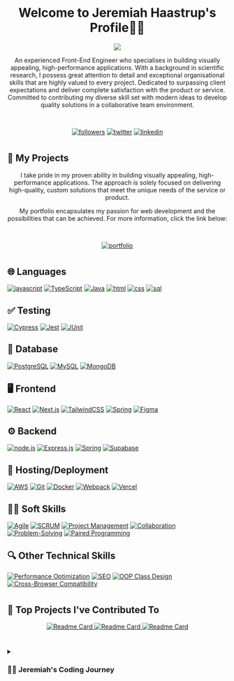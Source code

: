<h1 align="center">
Welcome to Jeremiah Haastrup's Profile🧑‍💻
</h1>

<p align="center">
   <a href="https://github.com/DenverCoder1/readme-typing-svg"><img src="https://readme-typing-svg.demolab.com?font=Fira+Code&size=24&pause=1000&center=true&width=435&lines=Front-End+Engineer">   </a>
</p>
<p align="center">
An experienced Front-End Engineer who specialises in building visually appealing, high-performance applications. With a background in scientific research, I possess great attention to detail and exceptional organisational skills that are highly valued to every project. Dedicated to surpassing client expectations and deliver complete satisfaction with the product or service. Committed to contributing my diverse skill set with modern ideas to develop quality solutions in a collaborative team environment.
</p>

<br>


<p align="center">
<a href="https://github.com/jeremiahhaastrup?tab=followers"><img alt="followers" title="follow on github" src="https://img.shields.io/badge/-Follow-ED5F0D?style=for-the-badge&labelColor=ED5F0D&logo=github&logoColor=black"/></a>
<a href="https://twitter.com/thetalesofj"><img alt="twitter" title="follow on twitter" src="https://img.shields.io/badge/-X_(Formerly Twitter)-2993F0?style=for-the-badge&labelColor=2993F0&logo=X&logoColor=white"/></a>
<a href="https://www.linkedin.com/in/jeremiah-haastrup/"><img alt="linkedin" title="follow on linkedin" src="https://img.shields.io/badge/-LinkedIn-026BBC?style=for-the-badge&labelColor=026BBC&logo=linkedin&logoColor=white"/></a>
   </p>
   
#

## 📘 My Projects

<p align="center">
I take pride in my proven ability in building visually appealing, high-performance applications. The approach is solely focused on delivering high-quality, custom solutions that meet the unique needs of the service or product. 
</p>

<p align="center">
My portfolio encapsulates my passion for web development and the possibilities that can be achieved. For more information, click the link below:
</p>

<br>

<p align="center">
<a href="https://jeremiahhaastrup.com/"><img alt="portfolio" title="portfolio website" src="https://img.shields.io/badge/-Portfolio_Website-1e33bf?style=for-the-badge&labelColor=1e33bf"/></a>
   </p>

#

## 🌐 Languages

[![javascript](https://img.shields.io/badge/javascript-F7DF1E?style=for-the-badge&logo=javascript&logoColor=black)](https://github.com/search?q=user%3Ajeremiahhaastrup+language%3Ajavascript)
[![TypeScript](https://img.shields.io/badge/TypeScript-3178C6?style=for-the-badge&logo=typescript&logoColor=white)](https://github.com/search?q=user%3Ajeremiahhaastrup+language%3Atypescript)
[![Java](https://img.shields.io/badge/Java-007396?style=for-the-badge&logo=openjdk&logoColor=white)](https://github.com/search?q=user%3Ajeremiahhaastrup+language%3Ajava)
[![html](https://img.shields.io/badge/html-E34F26?style=for-the-badge&logo=html5&logoColor=white)](https://github.com/search?q=user%3Ajeremiahhaastrup+language%3Ahtml)
[![css](https://img.shields.io/badge/css-1572B6?style=for-the-badge&logo=css3&logoColor=white)](https://github.com/search?q=user%3Ajeremiahhaastrup+language%3Acss)
[![sql](https://img.shields.io/badge/sql-F7DF1E?style=for-the-badge&logo=sqlite&logoColor=white)](https://github.com/search?q=user%3Ajeremiahhaastrup+language%3Asql)

## ✅ Testing

[![Cypress](https://img.shields.io/badge/Cypress-17202C?style=for-the-badge&logo=cypress&logoColor=white)](https://github.com/search?q=user%3Ajeremiahhaastrup+testing%3Acypress)
[![Jest](https://img.shields.io/badge/Jest-C21325?style=for-the-badge&logo=jest&logoColor=white)](https://github.com/search?q=user%3Ajeremiahhaastrup+testing%3Ajest)
[![JUnit](https://img.shields.io/badge/JUnit-25A162?style=for-the-badge&logo=junit&logoColor=white)](https://github.com/search?q=user%3Ajeremiahhaastrup+testing%3Ajunit)


## 💾 Database

[![PostgreSQL](https://img.shields.io/badge/PostgreSQL-316192?style=for-the-badge&logo=postgresql&logoColor=white)](https://github.com/search?q=user%3Ajeremiahhaastrup+database%3Apostgresql)
[![MySQL](https://img.shields.io/badge/MySQL-00000F?style=for-the-badge&logo=mysql&logoColor=white)](https://github.com/search?q=user%3Ajeremiahhaastrup+database%3Amysql)
[![MongoDB](https://img.shields.io/badge/MongoDB-4EA94B?style=for-the-badge&logo=mongodb&logoColor=white)](https://github.com/search?q=user%3Ajeremiahhaastrup+database%3Amongodb)


## 🖥️ Frontend

[![React](https://img.shields.io/badge/React-20232A?style=for-the-badge&logo=react&logoColor=%61DAFB)](https://github.com/search?q=user%3Ajeremiahhaastrup+language%3Areact)
[![Next.js](https://img.shields.io/badge/Next.js-000000?style=for-the-badge&logo=next.js&logoColor=white)](https://github.com/search?q=user%3Ajeremiahhaastrup+frontend%3Anext.js)
[![TailwindCSS](https://img.shields.io/badge/tailwind-38B2AC?style=for-the-badge&logo=tailwindcss&logoColor=white)]()
[![Spring](https://img.shields.io/badge/Spring_for_Android_for_frontends-6DB33F?style=for-the-badge&logo=spring&logoColor=white)](https://github.com/search?q=user%3Ajeremiahhaastrup+frontend%3Aspring+for+android)
[![Figma](https://img.shields.io/badge/Figma-F24E1E?style=for-the-badge&logo=figma&logoColor=white)](https://github.com/search?q=user%3Ajeremiahhaastrup+frontend%3Afigma)

## ⚙️ Backend

[![node.js](https://img.shields.io/badge/Node.js-43853D?style=for-the-badge&logo=node.js&logoColor=white)]()
[![Express.js](https://img.shields.io/badge/Express.js-404D59?style=for-the-badge&logo=express&logoColor=white)]()
[![Spring](https://img.shields.io/badge/Spring_for_HTTP_backends-6DB33F?style=for-the-badge&logo=spring&logoColor=white)](https://github.com/search?q=user%3Ajeremiahhaastrup+backend%3Aspring)
[![Supabase](https://img.shields.io/badge/Supabase-181818?style=for-the-badge&logo=supabase&logoColor=white)](https://github.com/search?q=user%3Ajeremiahhaastrup+backend%3Asupabase)

## 🚀 Hosting/Deployment

[![AWS](https://img.shields.io/badge/Amazon_AWS-FF9900?style=for-the-badge&logo=amazonaws&logoColor=white)](https://github.com/search?q=user%3Ajeremiahhaastrup+hosting%2Fdeployment%3Aaws)
[![Git](https://img.shields.io/badge/Git-F05032?style=for-the-badge&logo=git&logoColor=white)](https://github.com/search?q=user%3Ajeremiahhaastrup+hosting%2Fdeployment%3Agit)
[![Docker](https://img.shields.io/badge/Docker-2496ED?style=for-the-badge&logo=docker&logoColor=white)](https://github.com/search?q=user%3Ajeremiahhaastrup+hosting%2Fdeployment%3Adocker)
[![Webpack](https://img.shields.io/badge/Webpack-black?style=for-the-badge&logo=webpack&logoColor=%FE7A16)]() 
[![Vercel](https://img.shields.io/badge/Vercel-black?style=for-the-badge&logo=vercel&logoColor=%FFFFFF)]()

## 👨‍💻 Soft Skills

[![Agile](https://img.shields.io/badge/Agile-DAA520?style=for-the-badge&logo=agile&logoColor=white)](https://github.com/search?q=user%3Ajeremiahhaastrup+soft%2Fskills%3Aagile)
[![SCRUM](https://img.shields.io/badge/SCRUM-5D7F8D?style=for-the-badge&logo=scrum&logoColor=white)](https://github.com/search?q=user%3Ajeremiahhaastrup+soft%2Fskills%3Ascrum)
[![Project Management](https://img.shields.io/badge/Project_Management-0033A0?style=for-the-badge&logo=projectmanagement&logoColor=white)](https://github.com/search?q=user%3Ajeremiahhaastrup+soft%2Fskills%3Aproject+management)
[![Collaboration](https://img.shields.io/badge/Collaboration-00A86B?style=for-the-badge&logo=collaboration&logoColor=white)](https://github.com/search?q=user%3Ajeremiahhaastrup+soft%2Fskills%3Acollaboration)
[![Problem-Solving](https://img.shields.io/badge/Problem_Solving-FF5722?style=for-the-badge&logo=problem_solving&logoColor=white)](https://github.com/search?q=user%3Ajeremiahhaastrup+soft%2Fskills%3Aproblem-solving)
[![Paired Programming](https://img.shields.io/badge/Paired_Programming-9C27B0?style=for-the-badge&logo=pair_programming&logoColor=white)](https://github.com/search?q=user%3Ajeremiahhaastrup+soft%2Fskills%3Apair+programming)

## 🔍 Other Technical Skills

[![Performance Optimization](https://img.shields.io/badge/Performance_Optimization-4CAF50?style=for-the-badge&logo=performance&logoColor=white)](https://github.com/search?q=user%3Ajeremiahhaastrup+technical%2Fskills%3Aperformance+optimization)
[![SEO](https://img.shields.io/badge/SEO-FF5722?style=for-the-badge&logo=seo&logoColor=white)](https://github.com/search?q=user%3Ajeremiahhaastrup+technical%2Fskills%3Aseo)
[![OOP Class Design](https://img.shields.io/badge/OOP_Class_Design-9C27B0?style=for-the-badge&logo=ooc&logoColor=white)](https://github.com/search?q=user%3Ajeremiahhaastrup+technical%2Fskills%3Aoop+class+design)
[![Cross-Browser Compatibility](https://img.shields.io/badge/Cross_Browser_Compatibility-FF9800?style=for-the-badge&logo=cross_browser&logoColor=white)](https://github.com/search?q=user%3Ajeremiahhaastrup+technical%2Fskills%3Across+browser+compatibility)

#

## 📕 Top Projects I've Contributed To

<div align="center">
  <span>
    <a href="https://github.com/jdwilkin4/contrast-ratio-repo">
      <img src="https://github-readme-stats.vercel.app/api/pin/?username=jdwilkin4&repo=contrast-ratio-repo&theme=react&bg_color=1F222E&title_color=5AC3F8&hide_border=false&icon_color=5AC3F8&show_icons=false" alt="Readme Card"/>
    </a>
  </span>
  <span>
    <a href="https://github.com/jdwilkin4/fcc-forum-clone">
      <img src="https://github-readme-stats.vercel.app/api/pin/?username=jdwilkin4&repo=fcc-forum-clone&theme=react&bg_color=1F222E&title_color=5AC3F8&hide_border=false&icon_color=5AC3F8&show_icons=false" alt="Readme Card"/>
    </a>
  </span>
   <span>
    <a href="https://github.com/jeremiahhaastrup/Mars_Rover">
      <img src="https://github-readme-stats.vercel.app/api/pin/?username=jeremiahhaastrup&repo=Mars_Rover&theme=react&bg_color=1F222E&title_color=5AC3F8&hide_border=false&icon_color=5AC3F8&show_icons=false" alt="Readme Card"/>
    </a>
  </span>
</div>


#


<details>
 <summary><h3>👨‍💻 Jeremiah's Coding Journey</h3></summary>

A few years ago, I made the resolute decision to resign from my position in a Microbiology Department to pursue my passion for software development. The shift from the healthcare industry to programming required great attention to detail and a structured approach to complex challenges. My background in scientific research has been invaluable, teaching me the importance of analytical thinking, and creative approaches to finding solutions.

Initiating on this career transition into the tech industry has been a journey filled with many highs and lows. I faced imposter syndrome, often feeling my skills didn't match up to other developers. I found myself coding for 11-12 hours a day, which led to burnout. Realising the need for balance, I started observing how experienced developers broke down projects and applied this logic to my freelance work.

The support from my fellow Northcoder bootcamp members and mentors has been incredible. Beyond the bootcamp, I’ve been part of a Discord community of front-end and back-end developers since early 2023. This community constantly shares resources, supports each other's projects, and collaborates on group projects.

Whether I am  developing a website or designing UX/UI interfaces, I bring forth exceptional organizational skills and meticulous preparation to not only deliver a  user-oriented product, but also provide you with the assurance that your project is entrusted to capable hands. 
